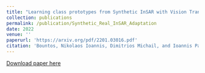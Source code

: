```yaml
---
title: "Learning class prototypes from Synthetic InSAR with Vision Transformers"
collection: publications
permalink: /publication/Synthetic_Real_InSAR_Adaptation
date: 2022
venue: ''
paperurl: 'https://arxiv.org/pdf/2201.03016.pdf'
citation: 'Bountos, Nikolaos Ioannis, Dimitrios Michail, and Ioannis Papoutsis. "Learning class prototypes from Synthetic InSAR with Vision Transformers." arXiv preprint arXiv:2201.03016 (2022).'
---
```


[Download paper here](https://arxiv.org/abs/2201.03016)
